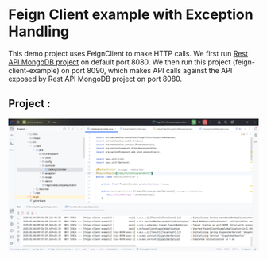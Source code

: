 # Feign Client example with Exception Handling

This demo project uses FeignClient to make HTTP calls. We first run [Rest API MongoDB project](https://github.com/eMahtab/spring-projects/tree/main/spring-boot/rest-api-mongodb) on default port 8080. We then run this project (feign-client-example) on port 8090, which makes API calls against the API exposed by Rest API MongoDB project on port 8080.

## Project :

!["Project"](images/project.png?raw=true)




